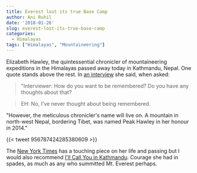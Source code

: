 ```yaml
---
title: Everest lost its true Base Camp
author: Ani Ruhil
date: '2018-01-26'
slug: everest-lost-its-true-base-camp
categories: 
  - Himalayas
tags: ["Himalayas", "Mountaineering"]
---
```


Elizabeth Hawley, the quintessential chronicler of mountaineering expeditions in the Himalayas passed away today in Kathmandu, Nepal. One quote stands above the rest. In [an interview](http://adventureblog.nationalgeographic.com/2016/03/11/i-frighten-a-lot-of-people-everest-chronicler-elizabeth-hawley-92-tells-it-like-it-is/) she said, when asked: 

> "Interviewer: How do you want to be remembered? Do you have any thoughts about that?

> EH: No, I’ve never thought about being remembered. 

"However, the meticulous chronicler's name will live on. A mountain in north-west Nepal, bordering Tibet, was named Peak Hawley in her honour in 2014." 

{{< tweet 956787424285380609 >}}

The [New York Times](https://www.nytimes.com/2018/01/26/obituaries/elizabeth-hawley-who-chronicled-everest-treks-dies-at-94.html) has a touching piece on her life and passing but I would also recommend [I'll Call You in Kathmandu](http://www.himalayandatabase.com/hawleybio.html). Courage she had in spades, as much as any who summitted Mt. Everest perhaps.  
